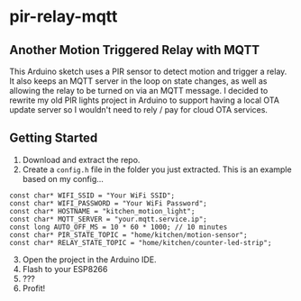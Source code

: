 # pir-relay-mqtt
## Another Motion Triggered Relay with MQTT
This Arduino sketch uses a PIR sensor to detect motion and trigger a relay. It also keeps an MQTT server in the loop on state changes, 
as well as allowing the relay to be turned on via an MQTT message. 
I decided to rewrite my old PIR lights project in Arduino to support having a local OTA update server so I wouldn't need to 
rely / pay for cloud OTA services.

## Getting Started
1. Download and extract the repo.
2. Create a `config.h` file in the folder you just extracted. This is an example based on my config...
```
const char* WIFI_SSID = "Your WiFi SSID";
const char* WIFI_PASSWORD = "Your WiFi Password";
const char* HOSTNAME = "kitchen_motion_light";
const char* MQTT_SERVER = "your.mqtt.service.ip";
const long AUTO_OFF_MS = 10 * 60 * 1000; // 10 minutes
const char* PIR_STATE_TOPIC = "home/kitchen/motion-sensor";
const char* RELAY_STATE_TOPIC = "home/kitchen/counter-led-strip";
```
3. Open the project in the Arduino IDE.
4. Flash to your ESP8266
5. ???
6. Profit!
